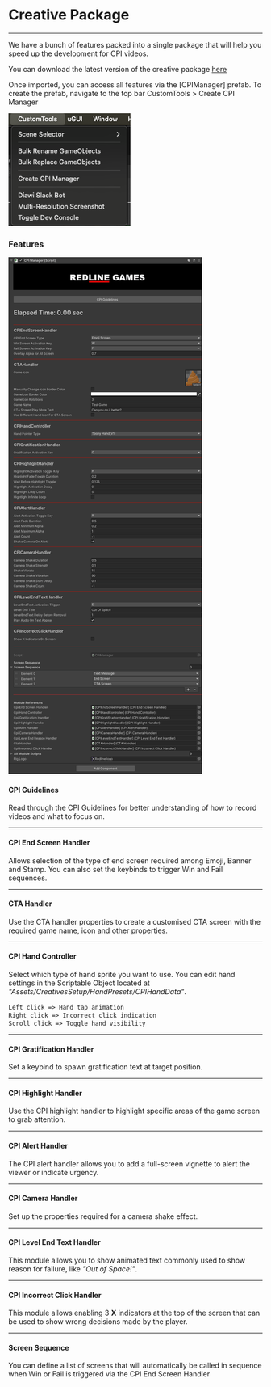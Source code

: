 # Creative Package

---

We have a bunch of features packed into a single package that will help you speed up the development for CPI videos.

You can download the latest version of the creative package [here](packages/CreativePackage_v2.0.unitypackage "Creative Package")


Once imported, you can access all features via the [CPIManager] prefab.
To create the prefab, navigate to the top bar CustomTools > Create CPI Manager

![Screenshot](img/CreateCpiManager.png "Create CPI Manager")

### Features

![Screenshot](img/CPIManagerInspector.png "CPI Manager Inspector")

#### <b>CPI Guidelines</b>

Read through the CPI Guidelines for better understanding of how to record videos and what to focus on.

---

#### <b>CPI End Screen Handler</b>

Allows selection of the type of end screen required among Emoji, Banner and Stamp. You can also set the keybinds to trigger Win and Fail sequences.

---

#### <b>CTA Handler</b>

Use the CTA handler properties to create a customised CTA screen with the required game name, icon and other properties.

---

#### <b>CPI Hand Controller</b>

Select which type of hand sprite you want to use. You can edit hand settings in the Scriptable Object located at _"Assets/CreativesSetup/HandPresets/CPIHandData"_.

```text
Left click => Hand tap animation
Right click => Incorrect click indication
Scroll click => Toggle hand visibility
```

---

#### <b>CPI Gratification Handler</b>

Set a keybind to spawn gratification text at target position.

---

#### <b>CPI Highlight Handler</b>

Use the CPI highlight handler to highlight specific areas of the game screen to grab attention.

---

#### <b>CPI Alert Handler</b>

The CPI alert handler allows you to add a full-screen vignette to alert the viewer or indicate urgency.

---

#### <b>CPI Camera Handler</b>

Set up the properties required for a camera shake effect.

---

#### <b>CPI Level End Text Handler</b>

This module allows you to show animated text commonly used to show reason for failure, like _"Out of Space!"_.

---

#### <b>CPI Incorrect Click Handler</b>

This module allows enabling 3 <b>X</b> indicators at the top of the screen that can be used to show wrong decisions made by the player.

---

#### <b>Screen Sequence</b>

You can define a list of screens that will automatically be called in sequence when Win or Fail is triggered via the CPI End Screen Handler